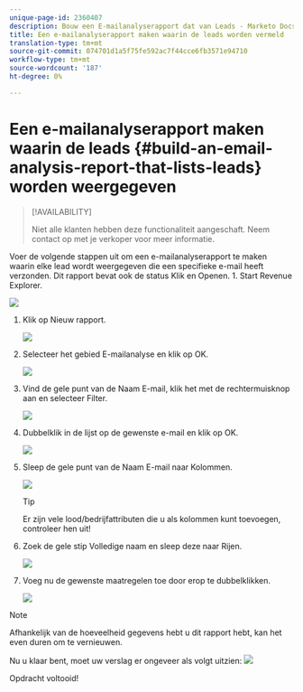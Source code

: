 ```yaml
---
unique-page-id: 2360407
description: Bouw een E-mailanalyserapport dat van Leads - Marketo Docs - de Documentatie van het Product een lijst maakt
title: Een e-mailanalyserapport maken waarin de leads worden vermeld
translation-type: tm+mt
source-git-commit: 074701d1a5f75fe592ac7f44cce6fb3571e94710
workflow-type: tm+mt
source-wordcount: '187'
ht-degree: 0%

---
```



# Een e-mailanalyserapport maken waarin de leads {#build-an-email-analysis-report-that-lists-leads} worden weergegeven

>[!AVAILABILITY]
>
>
>Niet alle klanten hebben deze functionaliteit aangeschaft. Neem contact op met je verkoper voor meer informatie.

Voer de volgende stappen uit om een e-mailanalyserapport te maken waarin elke lead wordt weergegeven die een specifieke e-mail heeft verzonden. Dit rapport bevat ook de status Klik en Openen. 1. Start Revenue Explorer.

![](assets/image2014-9-17-19-3a12-3a54.png)

1. Klik op Nieuw rapport.

   ![](assets/image2014-9-17-19-3a13-3a1.png)

1. Selecteer het gebied E-mailanalyse en klik op OK.

   ![](assets/image2014-9-17-19-3a14-3a0.png)

1. Vind de gele punt van de Naam E-mail, klik het met de rechtermuisknop aan en selecteer Filter.

   ![](assets/image2014-9-17-19-3a14-3a6.png)

1. Dubbelklik in de lijst op de gewenste e-mail en klik op OK.

   ![](assets/image2014-9-17-19-3a14-3a11.png)

1. Sleep de gele punt van de Naam E-mail naar Kolommen.

   ![](assets/image2014-9-17-19-3a15-3a0.png)

   >[!TIP]
   >
   >Er zijn vele lood/bedrijfattributen die u als kolommen kunt toevoegen, controleer hen uit!

1. Zoek de gele stip Volledige naam en sleep deze naar Rijen.

   ![](assets/image2014-9-17-19-3a15-3a32.png)

1. Voeg nu de gewenste maatregelen toe door erop te dubbelklikken.

   ![](assets/image2014-9-17-19-3a15-3a47.png)

>[!NOTE]
>
>Afhankelijk van de hoeveelheid gegevens hebt u dit rapport hebt, kan het even duren om te vernieuwen.

Nu u klaar bent, moet uw verslag er ongeveer als volgt uitzien:   ![](assets/image2014-9-17-19-3a16-3a39.png)

Opdracht voltooid!
